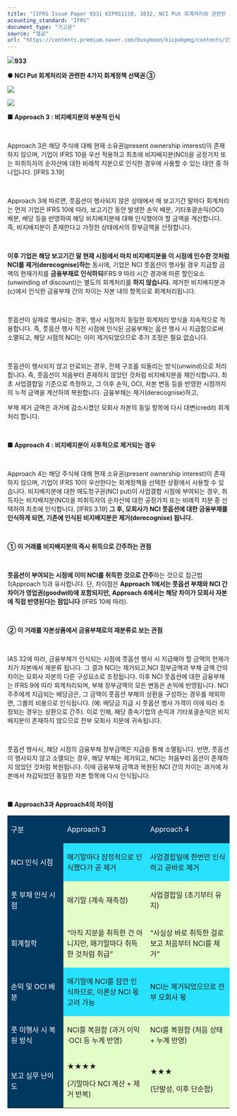 ```yaml
---
title: "[IFRS Issue Paper 933] KIFRS1110, 1032, NCI Put 회계처리와 관련한 4가지 회계정책 선택권 ③"
acounting_standard: "IFRS"
document_type: "기고문"
source: "엘곰"
url: "https://contents.premium.naver.com/busymoon/kicpakpmg/contents/250721150552732zj"
---
```

![](https://n2.news.naver.com/l.gif?type=content)**933**

**● NCI Put 회계처리와 관련한 4가지 회계정책 선택권 ③**

![](https://scs-phinf.pstatic.net/MjAyNTA3MjFfMTk5/MDAxNzUzMDc2NTgzNjYx.atC1rXElXmCbwDq_i4TOoGSkp_qBzjcyGignqmUEaDog.7uwNUBzXY8uMi_hWThItCWfkYutSdaHapHoYN6-OoA0g.PNG/image.png?type=w800)

![](https://scs-phinf.pstatic.net/MjAyNTA3MjFfMzkg/MDAxNzUzMDc2NjIxNTU5.NIKvg8sSS_r_BReLM1lPbi4Xp1Iq-LVYamUn32yw554g._ofq0hzrUIJtfuYo--qK6iDgb4Ikj8kLFIQ4aMQR_Lwg.PNG/image.png?type=w800)

**■ Approach 3 : 비지배지분의 부분적 인식**

​

Approach 3은 해당 주식에 대해 현재 소유권(present ownership interest)이 존재하지 않으며, 기업이 IFRS 10을 우선 적용하고 최초에 비지배지분(NCI)을 공정가치 또는 피취득자의 순자산에 대한 비례적 지분으로 인식한 경우에 사용할 수 있는 대안 중 하나입니다. \[IFRS 3.19\]

​

Approach 3에 따르면, 풋옵션이 행사되지 않은 상태에서 매 보고기간 말마다 회계처리는 먼저 기업은 IFRS 10에 따라, 보고기간 동안 발생한 손익 배분, 기타포괄손익(OCI) 배분, 배당 등을 반영하여 해당 비지배지분에 대해 인식했어야 할 금액을 계산합니다. 즉, 비지배지분이 존재한다고 가정한 상태에서의 장부금액을 산정합니다.

​

**이후 기업은 해당 보고기간 말 현재 시점에서 마치 비지배지분을 이 시점에 인수한 것처럼 NCI를 제거(derecognise)하는** 동시에, 기업은 NCI 풋옵션이 행사될 경우 지급할 금액의 현재가치를 **금융부채로 인식하되**IFRS 9 따라 시간 경과에 따른 할인요소(unwinding of discount)는 별도의 회계처리를 **하지 않습니다.** 제거한 비지배지분과 (c)에서 인식한 금융부채 간의 차이는 자본 내의 항목으로 회계처리됩니다.

​

풋옵션이 실제로 행사되는 경우, 행사 시점까지 동일한 회계처리 방식을 지속적으로 적용합니다. 즉, 풋옵션 행사 직전 시점에 인식된 금융부채는 옵션 행사 시 지급함으로써 소멸되고, 해당 시점의 NCI는 이미 제거되었으므로 추가 조정은 필요 없습니다.

​

풋옵션이 행사되지 않고 만료되는 경우, 전체 구조를 되돌리는 방식(unwind)으로 처리합니다. 즉, 풋옵션이 처음부터 존재하지 않았던 것처럼 비지배지분을 재인식합니다. 최초 사업결합일 기준으로 측정하고, 그 이후 손익, OCI, 자본 변동 등을 반영한 시점까지의 누적 금액을 계산하여 복원합니다. 금융부채는 제거(derecognise)하고,

부채 제거 금액은 과거에 감소시켰던 모회사 자본의 동일 항목에 다시 대변(credit) 회계처리 합니다.

​

**■ Approach 4 : 비지배지분이 사후적으로 제거되는 경우**

**​**

Approach 4는 해당 주식에 대해 현재 소유권(present ownership interest)이 존재하지 않으며, 기업이 IFRS 10이 우선한다는 회계정책을 선택한 상황에서 사용할 수 있습니다. 비지배지분에 대한 매도청구권(NCI put)이 사업결합 시점에 부여되는 경우, 취득자는 비지배지분(NCI)을 피취득자의 순자산에 대한 공정가치 또는 비례적 지분 중 선택하여 최초에 인식합니다. \[IFRS 3.19\] **그 후, 모회사가 NCI 풋옵션에 대한 금융부채를 인식하게 되면, 기존에 인식된 비지배지분은 제거(derecognise) 됩니다.**

​

**① 이 거래를 비지배지분의 즉시 취득으로 간주하는 관점**

​

**풋옵션이 부여되는 시점에 이미 NCI를 취득한 것으로 간주**하는 것으로 접근법 1(Approach 1)과 유사합니다. 단, 차이점은 **Approach 1에서는 풋옵션 부채와 NCI 간 차이가 영업권(goodwill)에 포함되지만, Approach 4에서는 해당 차이가 모회사 자본에 직접 반영된다는 점입니다** (IFRS 10에 따라).

​

**② 이 거래를 자본상품에서 금융부채로의 재분류로 보는 관점**

​

IAS 32에 따라, 금융부채가 인식되는 시점에 풋옵션 행사 시 지급해야 할 금액의 현재가치가 자본에서 재분류 됩니다. 그 결과 NCI는 제거되고,NCI 장부금액과 부채 금액 간의 차이는 모회사 자본의 다른 구성요소로 조정됩니다. 이후 NCI 풋옵션에 대한 금융부채는 IFRS 9에 따라 회계처리되며, 부채 장부금액의 모든 변동은 손익에 반영됩니다. NCI 주주에게 지급되는 배당금은, 그 금액이 풋옵션 부채의 상환을 구성하는 경우를 제외하면, 그룹의 비용으로 인식됩니다. (예: 배당금 지급 시 풋옵션 행사 가격이 이에 따라 조정되는 경우는 상환으로 간주). 이로 인해, 해당 종속기업의 손익과 기타포괄손익은 비지배지분이 존재하지 않으므로 전부 모회사 지분에 귀속됩니다.

​

풋옵션 행사시, 해당 시점의 금융부채 장부금액은 지급을 통해 소멸됩니다. 반면, 풋옵션이 행사되지 않고 소멸되는 경우, 해당 부채는 제거되고, NCI는 처음부터 옵션이 존재하지 않았던 것처럼 복원됩니다. 이때 금융부채 금액과 복원된 NCI 간의 차이는 과거에 자본에서 차감되었던 동일한 자본 항목에 다시 인식됩니다.

**​**

**■ Approach3과 Approach4의 차이점**

<table style=""><tbody><tr><td colspan="1" rowspan="1" style="width: 25.25%; height: 40.0px;  background-color: #003960;"><div><p style=""><span style="color:#ffffff;">구분</span></p></div></td><td colspan="1" rowspan="1" style="width: 37.38%; height: 40.0px;  background-color: #003960;"><div><p style=""><span style="color:#ffffff;">Approach 3</span></p></div></td><td colspan="1" rowspan="1" style="width: 37.38%; height: 40.0px;  background-color: #003960;"><div><p style=""><span style="color:#ffffff;">Approach 4</span></p></div></td></tr><tr><td colspan="1" rowspan="1" style="width: 25.25%; height: 40.0px;  background-color: #003960;"><div><p style=""><span style="color:#ffffff;">NCI 인식 시점</span></p></div></td><td colspan="1" rowspan="1" style="width: 37.38%; height: 40.0px;  background-color: #28e1ff;"><div><p style=""><span style="">매기말마다 잠정적으로 인식했다가 곧 제거</span></p></div></td><td colspan="1" rowspan="1" style="width: 37.38%; height: 40.0px;  background-color: #28e1ff;"><div><p style=""><span style="">사업결합일에 한번만 인식하고 곧바로 제거</span></p></div></td></tr><tr><td colspan="1" rowspan="1" style="width: 25.25%; height: 40.0px;  background-color: #003960;"><div><p style=""><span style="color:#ffffff;">풋 부채 인식 시점</span></p></div></td><td colspan="1" rowspan="1" style="width: 37.38%; height: 40.0px;  background-color: #e3fdc8;"><div><p style=""><span style="">매기말 (계속 재측정)</span></p></div></td><td colspan="1" rowspan="1" style="width: 37.38%; height: 40.0px;  background-color: #e3fdc8;"><div><p style=""><span style="">사업결합일 (초기부터 유지)</span></p></div></td></tr><tr><td colspan="1" rowspan="1" style="width: 25.25%; height: 40.0px;  background-color: #003960;"><div><p style=""><span style="color:#ffffff;">회계철학</span></p></div></td><td colspan="1" rowspan="1" style="width: 37.38%; height: 40.0px;  background-color: #e3fdc8;"><div><p style=""><span style="">“아직 지분을 취득한 건 아니지만, 매기말마다 취득한 것처럼 취급”</span></p></div></td><td colspan="1" rowspan="1" style="width: 37.38%; height: 40.0px;  background-color: #e3fdc8;"><div><p style=""><span style="">“사실상 바로 취득한 걸로 보고 처음부터 NCI를 제거”</span></p></div></td></tr><tr><td colspan="1" rowspan="1" style="width: 25.25%; height: 40.0px;  background-color: #003960;"><div><p style=""><span style="color:#ffffff;">손익 및 OCI 배분</span></p></div></td><td colspan="1" rowspan="1" style="width: 37.38%; height: 40.0px;  background-color: #28e1ff;"><div><p style=""><span style="">매기말에 NCI를 잠깐 인식하므로, 이론상 NCI 몫 고려 가능</span></p></div></td><td colspan="1" rowspan="1" style="width: 37.38%; height: 40.0px;  background-color: #28e1ff;"><div><p style=""><span style="">NCI는 제거되었으므로 전부 모회사 몫</span></p></div></td></tr><tr><td colspan="1" rowspan="1" style="width: 25.25%; height: 40.0px;  background-color: #003960;"><div><p style=""><span style="color:#ffffff;">풋 미행사 시 복원 방식</span></p></div></td><td colspan="1" rowspan="1" style="width: 37.38%; height: 40.0px;  background-color: #e3fdc8;"><div><p style=""><span style="">NCI를 복원함 (과거 이익·OCI 등 누계 반영)</span></p></div></td><td colspan="1" rowspan="1" style="width: 37.38%; height: 40.0px;  background-color: #e3fdc8;"><div><p style=""><span style="">NCI를 복원함 (처음 상태 + 누계 반영)</span></p></div></td></tr><tr><td colspan="1" rowspan="1" style="width: 25.25%; height: 40.0px;  background-color: #003960;"><div><p style=""><span style="color:#ffffff;">보고 실무 난이도</span></p></div></td><td colspan="1" rowspan="1" style="width: 37.38%; height: 40.0px;  background-color: #e3fdc8;"><div><p style=""><span style="">★★★★</span></p></div><div><p style=""><span style="">(기말마다 NCI 계산 + 제거 반복)</span></p></div></td><td colspan="1" rowspan="1" style="width: 37.38%; height: 40.0px;  background-color: #e3fdc8;"><div><p style=""><span style="">★★★</span></p></div><div><p style=""><span style="">(단발성, 이후 단순함)</span></p></div></td></tr></tbody></table>

​